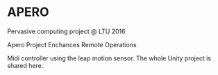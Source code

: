 # APERO
Pervasive computing project @ LTU 2016

Apero Project Enchances Remote Operations

Midi controller using the leap motion sensor.
The whole Unity project is shared here.
